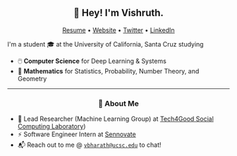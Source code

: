 <h2 align="center">👋 Hey! I'm Vishruth.</h2>
<p align="center">
  <a href="#">Resume</a> •
  <a href="https://vishruthb.github.io/">Website</a> •
  <a href="https://twitter.com/vishruthbx">Twitter</a> •
  <a href="https://www.linkedin.com/in/vishb/">LinkedIn</a>
</p>


I'm a student 🎓 at the University of California, Santa Cruz studying
- 🖱️ **Computer Science** for Deep Learning & Systems
- 🧮 **Mathematics** for Statistics, Probability, Number Theory, and Geometry

-------
<h3 align="center">🍎 About Me</h3>

- 🔬 Lead Researcher (Machine Learning Group) at [Tech4Good Social Computing Laboratory](https://tech4good.soe.ucsc.edu/#))
- ⚡ Software Engineer Intern at [Sennovate](https://sennovate.com/)
- 📬 Reach out to me @ [`vbharath@ucsc.edu`](mailto:vbharath@ucsc.edu) to chat!
